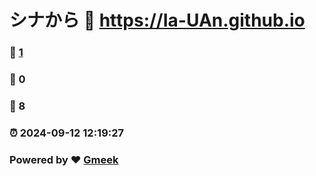 # シナから :link: https://Ia-UAn.github.io 
### :page_facing_up: [1](https://Ia-UAn.github.io/tag.html) 
### :speech_balloon: 0 
### :hibiscus: 8 
### :alarm_clock: 2024-09-12 12:19:27 
### Powered by :heart: [Gmeek](https://github.com/Meekdai/Gmeek)
